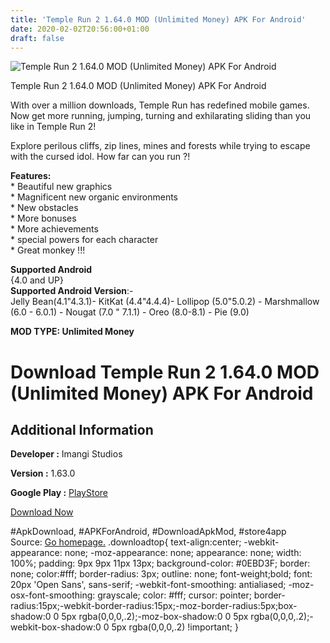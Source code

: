 ```yaml
---
title: 'Temple Run 2 1.64.0 MOD (Unlimited Money) APK For Android'
date: 2020-02-02T20:56:00+01:00
draft: false
---
```


![Temple Run 2 1.64.0 MOD (Unlimited Money) APK For Android](https://i0.wp.com/apkhome.net/wp-content/uploads/2020/02/Temple-Run-2-1.64.0-MOD-Unlimited-Money.png "Temple Run 2 1.64.0 MOD (Unlimited Money) APK For Android")

  

Temple Run 2 1.64.0 MOD (Unlimited Money) APK For Android

With over a million downloads, Temple Run has redefined mobile games. Now get more running, jumping, turning and exhilarating sliding than you like in Temple Run 2!

Explore perilous cliffs, zip lines, mines and forests while trying to escape with the cursed idol. How far can you run ?!

**Features:**  
\* Beautiful new graphics  
\* Magnificent new organic environments  
\* New obstacles  
\* More bonuses  
\* More achievements  
\* special powers for each character  
\* Great monkey !!!

**Supported Android**  
{4.0 and UP}  
**Supported Android Version**:-  
Jelly Bean(4.1"4.3.1)- KitKat (4.4"4.4.4)- Lollipop (5.0"5.0.2) - Marshmallow (6.0 - 6.0.1) - Nougat (7.0 " 7.1.1) - Oreo (8.0-8.1) - Pie (9.0)

**MOD TYPE: Unlimited Money**

Download Temple Run 2 1.64.0 MOD (Unlimited Money) APK For Android
==================================================================

Additional Information
----------------------

**Developer :** Imangi Studios

**Version :** 1.63.0

**Google Play :** [PlayStore](https://play.google.com/store/apps/details?id=com.imangi.templerun2)

  

[Download Now](https://store4app.co/post/temple-run-2-1-64-0-mod-unlimited-money-apk-for-android_1580673242)

  
#ApkDownload, #APKForAndroid, #DownloadApkMod, #store4app  
Source: [Go homepage.](https://store4app.co/post/temple-run-2-1-64-0-mod-unlimited-money-apk-for-android_1580673242) .downloadtop{ text-align:center; -webkit-appearance: none; -moz-appearance: none; appearance: none; width: 100%; padding: 9px 9px 11px 13px; background-color: #0EBD3F; border: none; color:#fff; border-radius: 3px; outline: none; font-weight;bold; font: 20px 'Open Sans', sans-serif; -webkit-font-smoothing: antialiased; -moz-osx-font-smoothing: grayscale; color: #fff; cursor: pointer; border-radius:15px;-webkit-border-radius:15px;-moz-border-radius:5px;box-shadow:0 0 5px rgba(0,0,0,.2);-moz-box-shadow:0 0 5px rgba(0,0,0,.2);-webkit-box-shadow:0 0 5px rgba(0,0,0,.2) !important; }